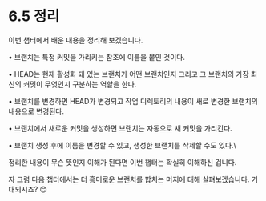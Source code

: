 # 6.5 정리

이번 챕터에서 배운 내용을 정리해 보겠습니다.

• 브랜치는 특정 커밋을 가리키는 참조에 이름을 붙인 것이다.

• HEAD는 현재 활성화 돼 있는 브랜치가 어떤 브랜치인지 그리고 그 브랜치의 가장 최신의 커밋이 무엇인지 구분하는 역할을 한다.

• 브랜치를 변경하면 HEAD가 변경되고 작업 디렉토리의 내용이 새로 변경한 브랜치의 내용으로 변경된다.

• 브랜치에서 새로운 커밋을 생성하면 브랜치는 자동으로 새 커밋을 가리킨다.

• 브랜치 생성 후에 이름을 변경할 수 있고, 생성한 브랜치를 삭제할 수도 있다.\


정리한 내용이 무슨 뜻인지 이해가 된다면 이번 챕터는 확실히 이해하신 겁니다.&#x20;

자 그럼 다음 챕터에서는 더 흥미로운 브랜치를 합치는 머지에 대해 살펴보겠습니다. 기대되시죠? 😊
